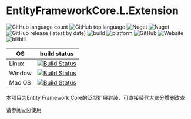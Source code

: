 # EntityFrameworkCore.L.Extension

![GitHub language count](https://img.shields.io/github/languages/count/sbchong/EntityFrameworkCore.L.Extension)  ![GitHub top language](https://img.shields.io/github/languages/top/sbchong/EntityFrameworkCore.L.Extension)  ![Nuget](https://img.shields.io/nuget/v/EntityFrameworkCore.L.Extension)  ![Nuget](https://img.shields.io/nuget/dt/EntityFrameworkCore.L.Extension)  ![GitHub release (latest by date)](https://img.shields.io/github/v/release/sbchong/EntityFrameworkCore.L.Extension) ![build](https://img.shields.io/badge/build-Azure%20DevOps-blue) ![platform](https://img.shields.io/badge/platform-windows%20%7C%20macos%20%7C%20linux-lightgrey)  ![GitHub](https://img.shields.io/github/license/sbchong/EntityFrameworkCore.L.Extension)  ![Website](https://img.shields.io/website?down_color=red&down_message=none&up_color=blue&up_message=scung.cn&url=https%3A%2F%2Fscung.cn)  ![bilibili](https://img.shields.io/badge/bilibili-%E7%8C%AA%E5%A4%B4%E5%B0%91%E5%B9%B4%E6%83%B3%E9%81%87%E5%88%B0%E5%AD%A6%E5%A7%90-ff69b4)


|     OS     | build status |
|------------|--------------|
|   Linux    |[![Build Status](https://dev.azure.com/Y-Y-Liu/EntityFrameworkCore.L.Extension/_apis/build/status/sbchong.EntityFrameworkCore.L.Extension?branchName=master)](https://dev.azure.com/Y-Y-Liu/EntityFrameworkCore.L.Extension/_build/latest?definitionId=3&branchName=master)|
|   Window   |[![Build Status](https://dev.azure.com/Y-Y-Liu/EntityFrameworkCore.L.Extension/_apis/build/status/sbchong.EntityFrameworkCore.L.Extension%20(1)?branchName=master)](https://dev.azure.com/Y-Y-Liu/EntityFrameworkCore.L.Extension/_build/latest?definitionId=4&branchName=master)|
|   Mac OS   |[![Build Status](https://dev.azure.com/Y-Y-Liu/EntityFrameworkCore.L.Extension/_apis/build/status/sbchong.EntityFrameworkCore.L.Extension%20(2)?branchName=master)](https://dev.azure.com/Y-Y-Liu/EntityFrameworkCore.L.Extension/_build/latest?definitionId=5&branchName=master)|

本项目为Entity Framework Core的泛型扩展封装，可直接替代大部分增删改查

请参阅[wiki](https://github.com/sbchong/EntityFrameworkCore.L.Extension/wiki)使用
